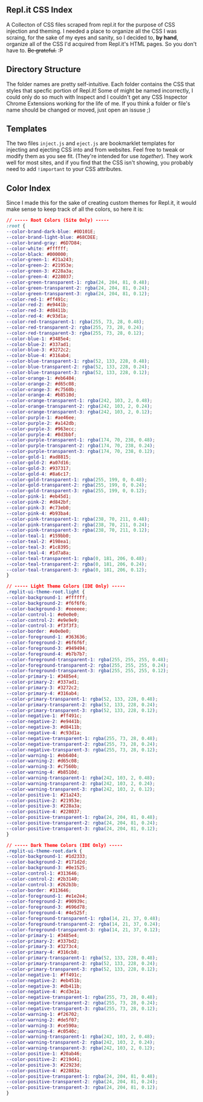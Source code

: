 ## Repl.it CSS Index

A Collecton of CSS files scraped from repl.it for the purpose of CSS injection and theming. I needed a place to organize all the CSS I was scraing, for the sake of my eyes and sanity, so I decided to, **by hand**, organize all of the CSS I'd acquired from Repl.it's HTML pages. So you don't have to. ~~Be grateful.~~ :P

## Directory Structure

The folder names are pretty self-intuitive. Each folder contains the CSS that styles that specfic portion of Repl.it! Some of might be named incorrectly, I could only do so much with Inspect and I couldn't get any CSS Inspector Chrome Extensions working for the life of me.  If you think a folder or file's name should be changed or moved, just open an issuse ;)


## Templates

The two files `inject.js` and `eject.js` are bookmarklet templates for injecting and ejecting CSS into and from websites. Feel free to tweak or modify them as you see fit. (They're intended for use *together*). They work well for most sites, and if you find that the CSS isn't showing, you probably need to add `!important` to your CSS attributes.

## Color Index

Since I made this for the sake of creating custom themes for Repl.it, it would make sense to keep track of all the colors, so here it is:

```css
// ----- Root Colors (Site Only) -----
:root {
--color-brand-dark-blue: #0D101E;
--color-brand-light-blue: #68CDEE;
--color-brand-gray: #6D7D84;
--color-white: #ffffff;
--color-black: #000000;
--color-green-1: #21a243;
--color-green-2: #21953e;
--color-green-3: #228a3a;
--color-green-4: #228037;
--color-green-transparent-1: rgba(24, 204, 81, 0.48);
--color-green-transparent-2: rgba(24, 204, 81, 0.24);
--color-green-transparent-3: rgba(24, 204, 81, 0.12);
--color-red-1: #ff491c;
--color-red-2: #e9441b;
--color-red-3: #d8411b;
--color-red-4: #c93d1a;
--color-red-transparent-1: rgba(255, 73, 28, 0.48);
--color-red-transparent-2: rgba(255, 73, 28, 0.24);
--color-red-transparent-3: rgba(255, 73, 28, 0.12);
--color-blue-1: #3485e4;
--color-blue-2: #337ad1;
--color-blue-3: #3272c2;
--color-blue-4: #316ab4;
--color-blue-transparent-1: rgba(52, 133, 228, 0.48);
--color-blue-transparent-2: rgba(52, 133, 228, 0.24);
--color-blue-transparent-3: rgba(52, 133, 228, 0.12);
--color-orange-1: #eb6404;
--color-orange-2: #d65c08;
--color-orange-3: #c7560b;
--color-orange-4: #b8510d;
--color-orange-transparent-1: rgba(242, 103, 2, 0.48);
--color-orange-transparent-2: rgba(242, 103, 2, 0.24);
--color-orange-transparent-3: rgba(242, 103, 2, 0.12);
--color-purple-1: #ae46ee;
--color-purple-2: #a142db;
--color-purple-3: #963ecc;
--color-purple-4: #8d3bbf;
--color-purple-transparent-1: rgba(174, 70, 238, 0.48);
--color-purple-transparent-2: rgba(174, 70, 238, 0.24);
--color-purple-transparent-3: rgba(174, 70, 238, 0.12);
--color-gold-1: #ad8815;
--color-gold-2: #a07d16;
--color-gold-3: #937317;
--color-gold-4: #8a6c17;
--color-gold-transparent-1: rgba(255, 199, 0, 0.48);
--color-gold-transparent-2: rgba(255, 199, 0, 0.24);
--color-gold-transparent-3: rgba(255, 199, 0, 0.12);
--color-pink-1: #eb45d1;
--color-pink-2: #d842bf;
--color-pink-3: #c73eb0;
--color-pink-4: #b93ba4;
--color-pink-transparent-1: rgba(238, 70, 211, 0.48);
--color-pink-transparent-2: rgba(238, 70, 211, 0.24);
--color-pink-transparent-3: rgba(238, 70, 211, 0.12);
--color-teal-1: #159bb0;
--color-teal-2: #198ea1;
--color-teal-3: #1c8395;
--color-teal-4: #1d7a8a;
--color-teal-transparent-1: rgba(0, 181, 206, 0.48);
--color-teal-transparent-2: rgba(0, 181, 206, 0.24);
--color-teal-transparent-3: rgba(0, 181, 206, 0.12);
}

// ----- Light Theme Colors (IDE Only) -----
.replit-ui-theme-root.light {
--color-background-1: #ffffff;
--color-background-2: #f6f6f6;
--color-background-3: #eeeeee;
--color-control-1: #e0e0e0;
--color-control-2: #e9e9e9;
--color-control-3: #f3f3f3;
--color-border: #e0e0e0;
--color-foreground-1: #363636;
--color-foreground-2: #6f6f6f;
--color-foreground-3: #949494;
--color-foreground-4: #b7b7b7;
--color-foreground-transparent-1: rgba(255, 255, 255, 0.48);
--color-foreground-transparent-2: rgba(255, 255, 255, 0.24);
--color-foreground-transparent-3: rgba(255, 255, 255, 0.12);
--color-primary-1: #3485e4;
--color-primary-2: #337ad1;
--color-primary-3: #3272c2;
--color-primary-4: #316ab4;
--color-primary-transparent-1: rgba(52, 133, 228, 0.48);
--color-primary-transparent-2: rgba(52, 133, 228, 0.24);
--color-primary-transparent-3: rgba(52, 133, 228, 0.12);
--color-negative-1: #ff491c;
--color-negative-2: #e9441b;
--color-negative-3: #d8411b;
--color-negative-4: #c93d1a;
--color-negative-transparent-1: rgba(255, 73, 28, 0.48);
--color-negative-transparent-2: rgba(255, 73, 28, 0.24);
--color-negative-transparent-3: rgba(255, 73, 28, 0.12);
--color-warning-1: #eb6404;
--color-warning-2: #d65c08;
--color-warning-3: #c7560b;
--color-warning-4: #b8510d;
--color-warning-transparent-1: rgba(242, 103, 2, 0.48);
--color-warning-transparent-2: rgba(242, 103, 2, 0.24);
--color-warning-transparent-3: rgba(242, 103, 2, 0.12);
--color-positive-1: #21a243;
--color-positive-2: #21953e;
--color-positive-3: #228a3a;
--color-positive-4: #228037;
--color-positive-transparent-1: rgba(24, 204, 81, 0.48);
--color-positive-transparent-2: rgba(24, 204, 81, 0.24);
--color-positive-transparent-3: rgba(24, 204, 81, 0.12);
}

// ----- Dark Theme Colors (IDE Only) -----
.replit-ui-theme-root.dark {
--color-background-1: #1d2333;
--color-background-2: #171d2d;
--color-background-3: #0e1525;
--color-control-1: #313646;
--color-control-2: #2b3140;
--color-control-3: #262b3b;
--color-border: #313646;
--color-foreground-1: #e1e2e4;
--color-foreground-2: #90939c;
--color-foreground-3: #696d78;
--color-foreground-4: #4e525f;
--color-foreground-transparent-1: rgba(14, 21, 37, 0.48);
--color-foreground-transparent-2: rgba(14, 21, 37, 0.24);
--color-foreground-transparent-3: rgba(14, 21, 37, 0.12);
--color-primary-1: #3485e4;
--color-primary-2: #337bd2;
--color-primary-3: #3273c4;
--color-primary-4: #316cb8;
--color-primary-transparent-1: rgba(52, 133, 228, 0.48);
--color-primary-transparent-2: rgba(52, 133, 228, 0.24);
--color-primary-transparent-3: rgba(52, 133, 228, 0.12);
--color-negative-1: #ff491c;
--color-negative-2: #eb451b;
--color-negative-3: #db411b;
--color-negative-4: #cd3e1a;
--color-negative-transparent-1: rgba(255, 73, 28, 0.48);
--color-negative-transparent-2: rgba(255, 73, 28, 0.24);
--color-negative-transparent-3: rgba(255, 73, 28, 0.12);
--color-warning-1: #f26702;
--color-warning-2: #de5f07;
--color-warning-3: #ce590a;
--color-warning-4: #c0540c;
--color-warning-transparent-1: rgba(242, 103, 2, 0.48);
--color-warning-transparent-2: rgba(242, 103, 2, 0.24);
--color-warning-transparent-3: rgba(242, 103, 2, 0.12);
--color-positive-1: #20ab46;
--color-positive-2: #219d41;
--color-positive-3: #22923d;
--color-positive-4: #22883a;
--color-positive-transparent-1: rgba(24, 204, 81, 0.48);
--color-positive-transparent-2: rgba(24, 204, 81, 0.24);
--color-positive-transparent-3: rgba(24, 204, 81, 0.12);
}
```
